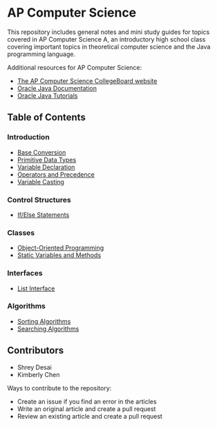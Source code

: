 # AP Computer Science

This repository includes general notes and mini study guides for topics covered in AP Computer Science A, an introductory high school class covering important topics in theoretical computer science and the Java programming language.

Additional resources for AP Computer Science:
* [The AP Computer Science CollegeBoard website][1]
* [Oracle Java Documentation][2]
* [Oracle Java Tutorials][3]

## Table of Contents

### Introduction
* [Base Conversion](https://github.com/shreydesai/apcs/blob/master/Base%20Conversion.md)
* [Primitive Data Types](https://github.com/shreydesai/apcs/blob/master/Primitive%20Data%20Types.md)
* [Variable Declaration](https://github.com/shreydesai/apcs/blob/master/Variable%20Declaration.md)
* [Operators and Precedence](https://github.com/shreydesai/apcs/blob/master/Operators%20and%20Precedence.md)
* [Variable Casting](https://github.com/shreydesai/apcs/blob/master/Variable%20Casting.md)

### Control Structures
* [If/Else Statements](https://github.com/shreydesai/apcs/blob/master/If:Else%20Statements.md)

### Classes
* [Object-Oriented Programming](https://github.com/shreydesai/apcs/blob/master/Object-Oriented%20Programming.md)
* [Static Variables and Methods](https://github.com/shreydesai/apcs/blob/master/Static%20Variables%20and%20Methods.md)

### Interfaces
* [List Interface](https://github.com/shreydesai/apcs/blob/master/List%20Interface.md)

### Algorithms
* [Sorting Algorithms](https://github.com/shreydesai/apcs/blob/master/Sorting%20Algorithms.md)
* [Searching Algorithms](https://github.com/shreydesai/apcs/blob/master/Searching%20Algorithms.md)

## Contributors

* Shrey Desai
* Kimberly Chen

Ways to contribute to the repository:
* Create an issue if you find an error in the articles
* Write an original article and create a pull request
* Review an existing article and create a pull request

[1]: https://apstudent.collegeboard.org/apcourse/ap-computer-science-a
[2]: https://docs.oracle.com/javase/7/docs/api/
[3]: https://docs.oracle.com/javase/tutorial/